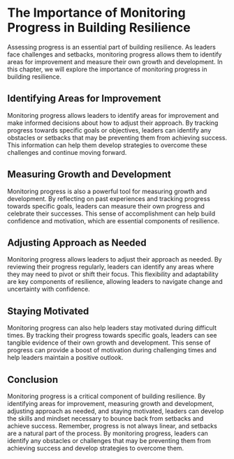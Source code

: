 The Importance of Monitoring Progress in Building Resilience
============================================================================================

Assessing progress is an essential part of building resilience. As leaders face challenges and setbacks, monitoring progress allows them to identify areas for improvement and measure their own growth and development. In this chapter, we will explore the importance of monitoring progress in building resilience.

Identifying Areas for Improvement
---------------------------------

Monitoring progress allows leaders to identify areas for improvement and make informed decisions about how to adjust their approach. By tracking progress towards specific goals or objectives, leaders can identify any obstacles or setbacks that may be preventing them from achieving success. This information can help them develop strategies to overcome these challenges and continue moving forward.

Measuring Growth and Development
--------------------------------

Monitoring progress is also a powerful tool for measuring growth and development. By reflecting on past experiences and tracking progress towards specific goals, leaders can measure their own progress and celebrate their successes. This sense of accomplishment can help build confidence and motivation, which are essential components of resilience.

Adjusting Approach as Needed
----------------------------

Monitoring progress allows leaders to adjust their approach as needed. By reviewing their progress regularly, leaders can identify any areas where they may need to pivot or shift their focus. This flexibility and adaptability are key components of resilience, allowing leaders to navigate change and uncertainty with confidence.

Staying Motivated
-----------------

Monitoring progress can also help leaders stay motivated during difficult times. By tracking their progress towards specific goals, leaders can see tangible evidence of their own growth and development. This sense of progress can provide a boost of motivation during challenging times and help leaders maintain a positive outlook.

Conclusion
----------

Monitoring progress is a critical component of building resilience. By identifying areas for improvement, measuring growth and development, adjusting approach as needed, and staying motivated, leaders can develop the skills and mindset necessary to bounce back from setbacks and achieve success. Remember, progress is not always linear, and setbacks are a natural part of the process. By monitoring progress, leaders can identify any obstacles or challenges that may be preventing them from achieving success and develop strategies to overcome them.
